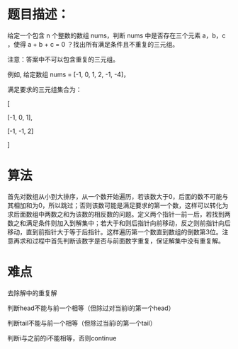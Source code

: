 # 题目描述：
给定一个包含 n 个整数的数组 nums，判断 nums 中是否存在三个元素 a，b，c ，使得 a + b + c = 0 ？找出所有满足条件且不重复的三元组。

注意：答案中不可以包含重复的三元组。

例如, 给定数组 nums = [-1, 0, 1, 2, -1, -4]，


满足要求的三元组集合为：


[
 
 [-1, 0, 1],
 
 [-1, -1, 2]

]

# 算法
首先对数组从小到大排序，从一个数开始遍历，若该数大于0，后面的数不可能与其相加和为0，所以跳过；否则该数可能是满足要求的第一个数，这样可以转化为求后面数组中两数之和为该数的相反数的问题。定义两个指针一前一后，若找到两数之和满足条件则加入到解集中；若大于和则后指针向前移动，反之则前指针向后移动，直到前指针大于等于后指针。这样遍历第一个数直到数组的倒数第3位。注意再求和过程中首先判断该数字是否与前面数字重复，保证解集中没有重复解。
# 难点
去除解中的重复解

判断head不能与前一个相等（但除过对当前i的第一个head）

判断tail不能与前一个相等（但除过当前i的第一个tail）

判断i与之前的i不能相等，否则continue
